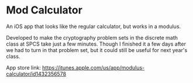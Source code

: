 # Mod Calculator

An iOS app that looks like the regular calculator, but works in a modulus.

Developed to make the cryptography problem sets in the discrete math class at SPCS take just a few minutes. Though I finished it a few days after we had to turn in that problem set, but it could still be useful for next year's class.

App store link: https://itunes.apple.com/us/app/modulus-calculator/id1432356578
